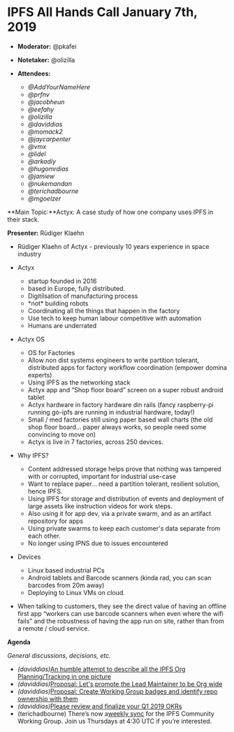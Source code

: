 # IPFS All Hands Call January 7th, 2019

-   **Moderator:** @pkafei
-   **Notetaker:** @olizilla
-   **Attendees:**

    -   _@AddYourNameHere_
    -   _@prfnv_
    -   _@jacobheun_
    -   _@eefahy_
    -   _@olizilla_
    -   _@daviddias_
    -   _@momack2_
    -   _@jaycarpenter_
    -   _@vmx_
    -   _@lidel_
    -   _@arkadiy_
    -   _@hugomrdias_
    -   _@jamiew_
    -   _@nukemandan_
    -   _@terichadbourne_
    -   _@mgoelzer_

  
**Main Topic:**Actyx: A case study of how one company uses IPFS in their stack.

**Presenter:** Rüdiger Klaehn

-   Rüdiger Klaehn of Actyx - previously 10 years experience in space industry
-   Actyx

    -   startup founded in 2016
    -    based in Europe, fully distributed.
    -    Digitilsation of manufacturing process
    -   \*not\* building robots
    -   Coordinating all the things that happen in the factory
    -   Use tech to keep human labour competitive with automation
    -   Humans are underrated

-   Actyx OS

    -   OS for Factories
    -   Allow non dist systems engineers to write partition tolerant, distributed apps for factory workflow coordination (empower domina experts)
    -   Using IPFS as the networking stack
    -   Actyx app and “Shop floor board” screen on a super robust android tablet
    -   Actyx hardware in factory hardware din rails (fancy raspberry-pi running go-ipfs are running in industrial hardware, today!)
    -   Small / med factories still using paper based wall charts (the old shop floor board… paper always works, so people need some convincing to move on)
    -   Actyx is live in 7 factories, across 250 devices.

-   Why IPFS?

    -   Content addressed storage helps prove that nothing was tampered with or corrupted, important for industrial use-case
    -   Want to replace paper… need a partition tolerant, resilient solution, hence IPFS.
    -   Using IPFS for storage and distribution of events and deployment of large assets like instruction videos for work steps.
    -   Also using it for app dev, via a private swarm, and as an artifact repository for apps
    -   Using private swarms to keep each customer's data separate from each other.
    -   No longer using IPNS due to issues encountered

-   Devices

    -   Linux based industrial PCs
    -   Android tablets and Barcode scanners (kinda rad, you can scan barcodes from 20m away)
    -   Deploying to Linux VMs on cloud.

-   When talking to customers, they see the direct value of having an offline first app “workers can use barcode scanners when even where the wifi fails” and the robustness of having the app run on site, rather than from a remote / cloud service.


**Agenda**

_General discussions, decisions, etc._

-   _(daviddias)_[An humble attempt to describe all the IPFS Org Planning/Tracking in one picture](https://github.com/ipfs/team-mgmt/pull/820)
-   _(daviddias)_[Proposal: Let's promote the Lead Maintainer to be Org wide](https://github.com/ipfs/team-mgmt/pull/822)
-   _(daviddias)_[Proposal: Create Working Group badges and identify repo ownership with them](https://github.com/ipfs/team-mgmt/pull/824)
-   _(daviddias)_[Please review and finalize your Q1 2019 OKRs](https://github.com/ipfs/team-mgmt/pulls?utf8=%E2%9C%93&q=is%3Apr+is%3Aopen+OKRs+-+2019)
-   (terichadbourne) There’s now a[weekly sync](https://github.com/ipfs/community/issues/384) for the IPFS Community Working Group. Join us Thursdays at 4:30 UTC if you’re interested.
